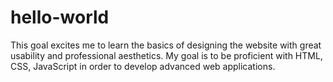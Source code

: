 # hello-world
This goal excites me to learn the basics of designing the website with great usability and professional aesthetics. My goal is to be proficient with HTML, CSS, JavaScript in order to develop advanced web applications.